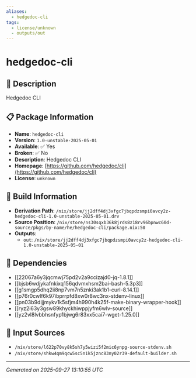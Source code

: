 ```yaml
---
aliases:
  - hedgedoc-cli
tags:
  - license/unknown
  - outputs/out
---
```


# hedgedoc-cli

## 📝 Description

Hedgedoc CLI

## 📋 Package Information

- **Name**: `hedgedoc-cli`
- **Version**: `1.0-unstable-2025-05-01`
- **Available**: ✅ Yes
- **Broken**: ✅ No
- **Description**: Hedgedoc CLI
- **Homepage**: [https://github.com/hedgedoc/cli](https://github.com/hedgedoc/cli)
- **License**: `unknown`

## 🔧 Build Information

- **Derivation Path**: `/nix/store/jj2dff4dj3xfgc7jbqpdzsmpi0avcy2z-hedgedoc-cli-1.0-unstable-2025-05-01.drv`
- **Source Position**: `/nix/store/ns30sqxb36k8jrds8z18rv96bpnwc60d-source/pkgs/by-name/he/hedgedoc-cli/package.nix:50`
- **Outputs**:
  - `out`:  `/nix/store/jj2dff4dj3xfgc7jbqpdzsmpi0avcy2z-hedgedoc-cli-1.0-unstable-2025-05-01`

## 🔗 Dependencies

- [[22067a6y3jqcmwj75pd2v2a9ccizajd0-jq-1.8.1]]
- [[bjsb6wdjykafnkixq156qdvmxhsm2bai-bash-5.3p3]]
- [[g1smgp5dhq2ii8np7vm7n5znki3ak1b1-curl-8.14.1]]
- [[p76r0cwlf6k97ibprrpfd8xw0r8wc3nx-stdenv-linux]]
- [[pn03b9dijjmykv1k5sfjm4h990h4k25f-make-binary-wrapper-hook]]
- [[ryz2i63y3gsw89khyckhiwppjyfm6wlv-source]]
- [[yz2vl8lvbbhsnfyp1bjwg6r83xx5cai7-wget-1.25.0]]

## 📁 Input Sources

- `/nix/store/l622p70vy8k5sh7y5wizi5f2mic6ynpg-source-stdenv.sh`
- `/nix/store/shkw4qm9qcw5sc5n1k5jznc83ny02r39-default-builder.sh`

---
*Generated on 2025-09-27 13:10:55 UTC*
